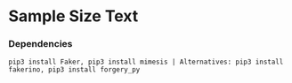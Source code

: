 # Sample Size Text 

### Dependencies
    pip3 install Faker, pip3 install mimesis | Alternatives: pip3 install fakerino, pip3 install forgery_py
